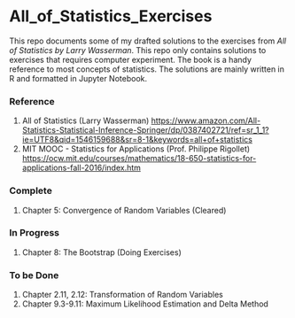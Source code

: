 # All_of_Statistics_Exercises
This repo documents some of my drafted solutions to the exercises from *All of Statistics by Larry Wasserman*. This repo only contains solutions to exercises that requires computer experiment. The book is a handy reference to most concepts of statistics. The solutions are mainly written in R and formatted in Jupyter Notebook.

### Reference
1. All of Statistics (Larry Wasserman) https://www.amazon.com/All-Statistics-Statistical-Inference-Springer/dp/0387402721/ref=sr_1_1?ie=UTF8&qid=1546159688&sr=8-1&keywords=all+of+statistics
2. MIT MOOC - Statistics for Applications (Prof. Philippe Rigollet) https://ocw.mit.edu/courses/mathematics/18-650-statistics-for-applications-fall-2016/index.htm

### Complete
1. Chapter 5: Convergence of Random Variables (Cleared)

### In Progress
1. Chapter 8: The Bootstrap (Doing Exercises)

### To be Done
1. Chapter 2.11, 2.12: Transformation of Random Variables
2. Chapter 9.3-9.11: Maximum Likelihood Estimation and Delta Method



